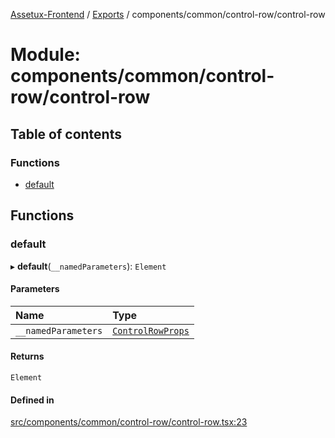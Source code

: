 [Assetux-Frontend](../README.md) / [Exports](../modules.md) / components/common/control-row/control-row

# Module: components/common/control-row/control-row

## Table of contents

### Functions

- [default](components_common_control_row_control_row.md#default)

## Functions

### default

▸ **default**(`__namedParameters`): `Element`

#### Parameters

| Name | Type |
| :------ | :------ |
| `__namedParameters` | [`ControlRowProps`](components_common_control_row_types_control_row.md#controlrowprops) |

#### Returns

`Element`

#### Defined in

[src/components/common/control-row/control-row.tsx:23](https://github.com/ASSETUX/frontend/blob/9a68660/src/components/common/control-row/control-row.tsx#L23)
